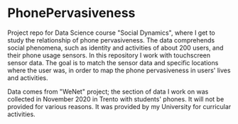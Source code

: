 # PhonePervasiveness
Project repo for Data Science course "Social Dynamics", where I get to study the relationship of phone pervasiveness. 
The data comprehends social phenomena, such as identity and activities of about 200 users, and their phone usage sensors. In this repository I work with touchscreen sensor data. The goal is to match the sensor data and specific locations where the user was, in order to map the phone pervasiveness in users' lives and activities. 

Data comes from "WeNet" project; the section of data I work on was collected in November 2020 in Trento with students' phones. It will not be provided for various reasons. It was provided by my University for curricular activities. 

